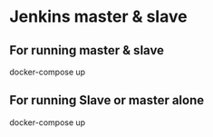 # Jenkins master & slave

## For running master & slave

docker-compose up

## For running Slave or master alone

docker-compose up <service name>



